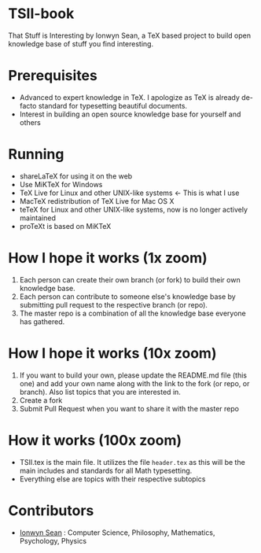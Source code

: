 # TSII-book
That Stuff is Interesting by Ionwyn Sean, a TeX based project to build open knowledge base of stuff you find interesting.

# Prerequisites
- Advanced to expert knowledge in TeX.  I apologize as TeX is already de-facto standard for typesetting beautiful documents.
- Interest in building an open source knowledge base for yourself and others

# Running
-  shareLaTeX for using it on the web
- Use MiKTeX for Windows
- TeX Live for Linux and other UNIX-like systems <- This is what I use
- MacTeX redistribution of TeX Live for Mac OS X
- teTeX for Linux and other UNIX-like systems, now is no longer actively maintained
- proTeXt is based on MiKTeX

# How I hope it works (1x zoom)
1. Each person can create their own branch (or fork) to build their own knowledge base.
2. Each person can contribute to someone else's knowledge base by submitting pull request to the respective branch (or repo).
3. The master repo is a combination of all the knowledge base everyone has gathered.

# How I hope it works (10x zoom)
1. If you want to build your own, please update the README.md file (this one) and add your own name along with the link to the fork (or repo, or branch).  Also list topics that you are interested in.
2. Create a fork
3. Submit Pull Request when you want to share it with the master repo

# How it works (100x zoom)
- TSII.tex is the main file.  It utilizes the file `header.tex` as this will be the main includes and standards for all Math typesetting.
- Everything else are topics with their respective subtopics

# Contributors
- [Ionwyn Sean](https://github.com/ionwyn/TSII-book) : Computer Science, Philosophy, Mathematics, Psychology, Physics
